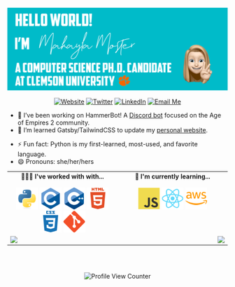<!-- ### Hi there 👋 -->

<!--
**makayla-moster/makayla-moster** is a ✨ _special_ ✨ repository because its `README.md` (this file) appears on your GitHub profile.

Here are some ideas to get you started:

- 🤖 I’m currently working on ...
- 🌱 I’m currently learning ...
- 👯 I’m looking to collaborate on ...
- 🤔 I’m looking for help with ...
- 💬 Ask me about ...
- 📫 How to reach me: ...
- 😄 Pronouns: ...
- ⚡ Fun fact: ...
-->


<!-- <h3>Hello there! 👋<br>I'm Makayla Moster<br>a Computer Science Ph.D. student at Clemson University</h3> -->

![](imgs/Readme_2.png)

<div align="center"> 
  
  [![Website][website-shield]][website-url]
  [![Twitter][twitter-shield]][twitter-url] 
  [![LinkedIn][linkedin-shield]][linkedin-url]
  [![Email Me][email-shield]][email-url] 
  
  
</div>
<!-- 
<h4 align="center"> <a href="https://makayla-moster.github.io/index.html">Website</a> • <a href="https://twitter.com/makaylamoster">Twitter</a> • <a href="https://www.linkedin.com/in/mmoster/">LinkedIn</a> • <a href="mailto:mmoster@clemson.edu">Email</a></h4> -->

- 🤖 I’ve been working on HammerBot! A [Discord bot](https://github.com/makayla-moster/HammerBot) focused on the Age of Empires 2 community.
- 🌱 I’m learned Gatsby/TailwindCSS to update my [personal website](https://makayla-moster.github.io/).
<!-- - 💻 I recently collaborated on a [Fractal Generation Website](https://fractals.iapetus11.me/) as part of a Hackathon. -->
<!-- - ☠ I recently created a [pirate-themed hangman game](https://makayla-moster.github.io/hackman_hangman/) as part of a Discord Programming Challenge. -->
- ⚡ Fun fact: Python is my first-learned, most-used, and favorite language.
- 😄 Pronouns: she/her/hers
<!-- - 🌱 I’m currently learning how to transfer [HammerBot](https://github.com/makayla-moster/HammerBot) into a [Twitch HammerBot](https://github.com/makayla-moster/HammerBot_Twitch). -->

<!-- - I'm currently working on HammerBot, a Discord and (hopefully soon) Twitch bot focused around the Age of Empires 2 community. 

[![Makayla's GitHub stats](https://github-readme-stats.vercel.app/api?username=makayla-moster&count_private=true&show_icons=true&theme=react)](https://github.com/makayla-moster/github-readme-stats)[![Readme Card](https://github-readme-stats.vercel.app/api/pin/?username=makayla-moster&repo=HammerBot&theme=react)](https://github.com/makayla-moster/HammerBot) -->

<!-- [![Moster-Used Languages](https://github-readme-stats.vercel.app/api/top-langs/?username=makayla-moster&layout=compact&theme=github_dark)](https://github.com/makayla-moster/github-readme-stats) -->

<!-- <p>
  <details style="float:left" open>
    <summary><samp><b> 🚀 My Languages </b> </samp> </summary>
  <img src = 'https://github.com/devicons/devicon/blob/master/icons/python/python-original.svg' alt='Python' width='50'/>
  <img src = 'https://github.com/devicons/devicon/blob/master/icons/cplusplus/cplusplus-original.svg' alt='C++' width='50'/>
  </details>
    <details style="float:right" open>
    <summary><samp> <b>⚡️ My Skills </b> </samp> </summary>
  <img src = 'https://github.com/devicons/devicon/blob/master/icons/docker/docker-plain.svg' alt='Docker' width='50'/>
  <img src = 'https://github.com/devicons/devicon/blob/master/icons/amazonwebservices/amazonwebservices-plain-wordmark.svg' alt='AWS' width='50'/>
  <img src = 'https://github.com/devicons/devicon/blob/master/icons/azure/azure-original.svg' alt='Azure' width='50'/>
  <img src = 'https://github.com/devicons/devicon/blob/master/icons/git/git-plain.svg' alt='Git' width='50'/>
  <img src = 'https://github.com/devicons/devicon/blob/master/icons/vim/vim-plain.svg' alt='Vim' width='50'/>
  <img src = 'https://github.com/devicons/devicon/blob/master/icons/vuejs/vuejs-original.svg' alt='Vue' width='50'/>
  </details>
</p> -->


<table>
  <tr>
    <td valign="top" align="center" width="50%">
        <b> 👩🏼‍💻 I've worked with with...</b> </br></br>
          <img src = 'https://github.com/devicons/devicon/blob/master/icons/python/python-original.svg' alt='Python' width='50'/>
          <img src = 'https://github.com/devicons/devicon/blob/master/icons/c/c-original.svg' alt='C' width='50'/>
          <img src = 'https://github.com/devicons/devicon/blob/master/icons/cplusplus/cplusplus-original.svg' alt='C++' width='50'/>
          <img src = 'https://github.com/devicons/devicon/blob/master/icons/html5/html5-plain-wordmark.svg' alt='HTML5' width='50'/>
          <img src = 'https://github.com/devicons/devicon/blob/master/icons/css3/css3-plain-wordmark.svg' alt='CSS3' width='50'/>
          <img src = 'https://github.com/devicons/devicon/blob/master/icons/git/git-plain.svg' alt='Git' width='50'/>
<!--           <img src = 'https://github.com/devicons/devicon/blob/master/icons/css3/css3-plain-wordmark.svg' alt='CSS3' width='50'/> -->
    </td>
    <td valign="top" align="center" width="50%">
      <b> 🧠 I'm currently learning... </b> </br></br>
<!--           <img src = 'https://github.com/devicons/devicon/blob/master/icons/docker/docker-plain.svg' alt='Docker' width='50'/>
          <img src = 'https://github.com/devicons/devicon/blob/master/icons/azure/azure-original.svg' alt='Azure' width='50'/> -->
<!--           <img src = 'https://github.com/devicons/devicon/blob/master/icons/git/git-plain.svg' alt='Git' width='50'/> -->
<!--           <img src = 'https://github.com/devicons/devicon/blob/master/icons/vim/vim-plain.svg' alt='Vim' width='50'/>
          <img src = 'https://github.com/devicons/devicon/blob/master/icons/vuejs/vuejs-original.svg' alt='Vue' width='50'/> -->
          <img src = 'https://github.com/devicons/devicon/blob/master/icons/javascript/javascript-original.svg' alt='JS' width='50'/>
          <img src = 'https://github.com/devicons/devicon/blob/master/icons/react/react-original.svg' alt='React' width='50'/>
          <img src = 'https://github.com/devicons/devicon/blob/master/icons/amazonwebservices/amazonwebservices-plain-wordmark.svg' alt='AWS' width='50'/>
     </td>
  </tr>
  <tr>
    <td valign="top" align="center" width="50%">
      <a href="https://github.com/DenverCoder1/github-readme-streak-stats">
        <img align="left" src="https://github-readme-stats.vercel.app/api?username=makayla-moster&count_private=true&show_icons=true&theme=react" class="responsive" />
      </a>
    </td>
    <td valign="top" align="center" width="50%">
      <a href="https://github.com/anuraghazra/github-readme-stats">
        <img align="right" src="http://github-readme-streak-stats.herokuapp.com?user=makayla-moster&theme=react" class="responsive" />
      </a>
    </td>
  </tr>
  
<!--   <tr>
    <td valign="top" width="50%">
      <a href="https://github.com/anuraghazra/github-readme-stats">
        <img src="https://github-readme-stats.vercel.app/api/wakatime?username=makaylamoster&theme=react&custom_title=Wakatime%20Stats%20(All%20 Time)&layout=compact" align="right">
      </a>
    </td>
    <td valign="top" width="50%">
      <a href="https://github.com/anuraghazra/github-readme-stats">
            <img align="left" src="https://github-readme-stats.vercel.app/api/top-langs/?username=makayla-moster&theme=react&card_width=500&langs_count=9" class="responsive" />
      </a>
    </td>
  </tr> -->
</table>
</br>  
</br>  
<div align="center">  
  
  ![Profile View Counter](https://komarev.com/ghpvc/?username=makayla-moster&style=flat-square&color=blue)  
  
</div>

<!-- MARKDOWN LINKS & IMAGES -->
<!-- https://www.markdownguide.org/basic-syntax/#reference-style-links -->
[website-shield]: https://img.shields.io/badge/-makayla--moster.github.io-green?style=flat-square&logo=github&logoColor=white&link=https://makayla-moster.github.io/
[website-url]: https://makayla-moster.github.io/
[twitter-shield]: https://img.shields.io/badge/-@makaylamoster-blue?style=flat-square&logo=Twitter&logoColor=white&link=https://twitter.com/makaylamoster
[twitter-url]: https://twitter.com/makaylamoster 
[linkedin-shield]: https://img.shields.io/badge/-Makayla%20Moster-blue?style=flat-square&logo=Linkedin&logoColor=white&link=https://www.linkedin.com/in/mmoster/
[linkedin-url]: https://www.linkedin.com/in/mmoster/
[email-shield]: https://img.shields.io/badge/-mmoster@clemson.edu-red?style=flat-square&logo=Gmail&logoColor=white&link=mailto:mmoster@clemson.edu
[email-url]: mailto:mmoster@clemson.edu
